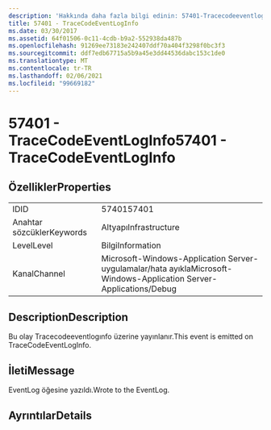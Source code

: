 ```yaml
---
description: 'Hakkında daha fazla bilgi edinin: 57401-Tracecodeeventlogınfo'
title: 57401 - TraceCodeEventLogInfo
ms.date: 03/30/2017
ms.assetid: 64f01506-0c11-4cdb-b9a2-552938da487b
ms.openlocfilehash: 91269ee73183e242407ddf70a404f3298f0bc3f3
ms.sourcegitcommit: ddf7edb67715a5b9a45e3dd44536dabc153c1de0
ms.translationtype: MT
ms.contentlocale: tr-TR
ms.lasthandoff: 02/06/2021
ms.locfileid: "99669182"
---
```

# <a name="57401---tracecodeeventloginfo"></a><span data-ttu-id="83038-103">57401 - TraceCodeEventLogInfo</span><span class="sxs-lookup"><span data-stu-id="83038-103">57401 - TraceCodeEventLogInfo</span></span>

## <a name="properties"></a><span data-ttu-id="83038-104">Özellikler</span><span class="sxs-lookup"><span data-stu-id="83038-104">Properties</span></span>  
  
|||  
|-|-|  
|<span data-ttu-id="83038-105">ID</span><span class="sxs-lookup"><span data-stu-id="83038-105">ID</span></span>|<span data-ttu-id="83038-106">57401</span><span class="sxs-lookup"><span data-stu-id="83038-106">57401</span></span>|  
|<span data-ttu-id="83038-107">Anahtar sözcükler</span><span class="sxs-lookup"><span data-stu-id="83038-107">Keywords</span></span>|<span data-ttu-id="83038-108">Altyapı</span><span class="sxs-lookup"><span data-stu-id="83038-108">Infrastructure</span></span>|  
|<span data-ttu-id="83038-109">Level</span><span class="sxs-lookup"><span data-stu-id="83038-109">Level</span></span>|<span data-ttu-id="83038-110">Bilgi</span><span class="sxs-lookup"><span data-stu-id="83038-110">Information</span></span>|  
|<span data-ttu-id="83038-111">Kanal</span><span class="sxs-lookup"><span data-stu-id="83038-111">Channel</span></span>|<span data-ttu-id="83038-112">Microsoft-Windows-Application Server-uygulamalar/hata ayıkla</span><span class="sxs-lookup"><span data-stu-id="83038-112">Microsoft-Windows-Application Server-Applications/Debug</span></span>|  
  
## <a name="description"></a><span data-ttu-id="83038-113">Description</span><span class="sxs-lookup"><span data-stu-id="83038-113">Description</span></span>  

 <span data-ttu-id="83038-114">Bu olay Tracecodeeventlogınfo üzerine yayınlanır.</span><span class="sxs-lookup"><span data-stu-id="83038-114">This event is emitted on TraceCodeEventLogInfo.</span></span>  
  
## <a name="message"></a><span data-ttu-id="83038-115">İleti</span><span class="sxs-lookup"><span data-stu-id="83038-115">Message</span></span>  

 <span data-ttu-id="83038-116">EventLog öğesine yazıldı.</span><span class="sxs-lookup"><span data-stu-id="83038-116">Wrote to the EventLog.</span></span>  
  
## <a name="details"></a><span data-ttu-id="83038-117">Ayrıntılar</span><span class="sxs-lookup"><span data-stu-id="83038-117">Details</span></span>
